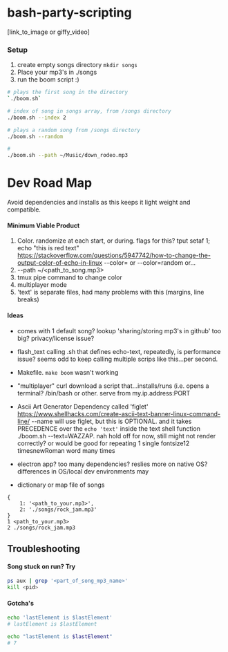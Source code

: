 # bash-party-scripting
[link_to_image or giffy_video]

### Setup
1. create empty songs directory `mkdir songs`
2. Place your mp3's in ./songs
3. run the boom script :)
``` bash
# plays the first song in the directory
`./boom.sh`

# index of song in songs array, from /songs directory
./boom.sh --index 2

# plays a random song from /songs directory
./boom.sh --random

# 
./boom.sh --path ~/Music/down_rodeo.mp3
```

# Dev Road Map
Avoid dependencies and installs as this keeps it light weight and compatible.

#### Minimum Viable Product
1. Color. randomize at each start, or during. flags for this? tput setaf 1; echo "this is red text" https://stackoverflow.com/questions/5947742/how-to-change-the-output-color-of-echo-in-linux
--color=<color> or --color=random or...
2. --path ~/<path_to_song.mp3>
3. tmux pipe command to change color
4. multiplayer mode
5. 'text' is separate files, had many problems with this (margins, line breaks)



#### Ideas
- comes with 1 default song? lookup 'sharing/storing mp3's in github' too big? privacy/license issue?  

- flash_text calling .sh that defines echo-text, repeatedly, is performance issue? seems odd to keep calling multiple scrips like this...per second.

- Makefile. `make boom` wasn't working

- "multiplayer" curl download a script that...installs/runs (i.e. opens a terminal? /bin/bash or other. serve from my.ip.address:PORT
- Ascii Art Generator Dependency called 'figlet'
https://www.shellhacks.com/create-ascii-text-banner-linux-command-line/ 
--name will use figlet, but this is OPTIONAL. and it takes PRECEDENCE over the `echo 'text'` inside the text shell function 
./boom.sh --text=WAZZAP. nah hold off for now, still might not render correctly?
or would be good for repeating 1 single fontsize12 timesnewRoman word many times 
- electron app? too many dependencies? reslies more on native OS? differences in OS/local dev environments may
- dictionary or map file of songs
```
{
    1: '<path_to_your.mp3>',
    2: './songs/rock_jam.mp3'
}
1 <path_to_your.mp3>
2 ./songs/rock_jam.mp3
```

## Troubleshooting
#### Song stuck on run? Try
``` bash
ps aux | grep '<part_of_song_mp3_name>'
kill <pid>
```


#### Gotcha's
``` bash
echo 'lastElement is $lastElement'
# lastElement is $lastElement

echo "lastElement is $lastElement"
# 7
```